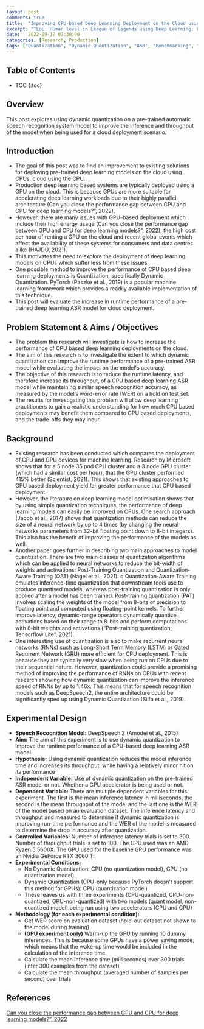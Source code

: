 ```yaml
---
layout: post
comments: true
title:  "Improving CPU-based Deep Learning Deployment on the Cloud using Dynamic Quantization"
excerpt: "TLoL: Human level in League of Legends using Deep Learning. Existing solutions, problem analysis, initial ideas, data exploration, visualisation, intuition and possible solutions."
date:   2022-09-17 07:30:00
categories: [Research, Production]
tags: ["Quantization", "Dynamic Quantization", "ASR", "Benchmarking", "Cloud Deployment", "CPU"]
---
```


## Table of Contents

* TOC
{:toc}

## Overview

This post explores using dynamic quantization on a pre-trained automatic speech recognition
system model to improve the inference and throughput of the model when being used for
a cloud deployment scenario.

## Introduction

- The goal of this post was to find an improvement to existing solutions for deploying
pre-trained deep learning models on the cloud using CPUs.
cloud using the CPU.
- Production deep learning based systems are typically deployed 
using a GPU on the cloud. This is because GPUs are more suitable 
for accelerating deep learning workloads due to their highly 
parallel architecture (Can you close the performance gap 
between GPU and CPU for deep learning models?”, 2022).
- However, there are many issues with GPU-based deployment 
which include their high energy usage (Can you close the 
performance gap between GPU and CPU for deep learning 
models?”, 2022), the high cost per hour of renting a GPU on the 
cloud and recent global events which affect the availability of 
these systems for consumers and data centres alike (HAJDU, 
2021).
- This motivates the need to explore the deployment of deep 
learning models on CPUs which suffer less from these issues.
- One possible method to improve the performance of CPU based 
deep learning deployments is Quantization, specifically Dynamic 
Quantization. PyTorch (Paszke et al., 2019) is a popular machine 
learning framework which provides a readily available 
implementation of this technique.
- This post will evaluate the increase in runtime performance of a 
pre-trained deep learning ASR model for cloud deployment.

## Problem Statement & Aims / Objectives

- The problem this research will investigate is how to increase the 
performance of CPU based deep learning deployments on the 
cloud.
- The aim of this research is to investigate the extent to which 
dynamic quantization can improve the runtime performance of a 
pre-trained ASR model while evaluating the impact on the 
model's accuracy.
- The objective of this research is to reduce the runtime latency, 
and therefore increase its throughput, of a CPU based deep 
learning ASR model while maintaining similar speech recognition 
accuracy, as measured by the model’s word-error rate (WER) on a 
hold on test set.
- The results for investigating this problem will allow deep learning 
practitioners to gain a realistic understanding for how much CPU 
based deployments may benefit them compared to GPU based 
deployments, and the trade-offs they may incur.

## Background

- Existing research has been conducted which compares the deployment of CPU and 
GPU devices for machine learning. Research by Microsoft shows that for a 5 node 35 
pod CPU cluster and a 3 node GPU cluster (which had a similar cost per hour), that 
the GPU cluster performed 415% better (Scientist, 2021). This shows that existing 
approaches to GPU based deployment yield far greater performance that CPU based 
deployment.
- However, the literature on deep learning model optimisation shows that by using 
simple quantization techniques, the performance of deep learning models can easily 
be improved on CPUs. One search approach (Jacob et al., 2017) shows that 
quantization methods can reduce the size of a neural network by up to 4 times (by 
changing the neural networks parameters from 32-bit floating point down to 8-bit 
integers). This also has the benefit of improving the performance of the models as 
well.
- Another paper goes further in describing two main approaches to model 
quantization. There are two main classes of quantization algorithms which can be 
applied to neural networks to reduce the bit-width of weights and activations: Post-Training Quantization and Quantization-Aware Training (QAT) (Nagel et al., 2021).
o Quantization-Aware Training emulates inference-time quantization that downstream 
tools use to produce quantised models, whereas post-training quantization is only 
applied after a model has been trained. Post-training quantization (PAT) involves 
scaling the weights of the model from 8-bits of precision to floating point and 
computed using floating-point kernels. To further improve latency, dynamic-range 
operators dynamically quantize activations based on their range to 8-bits and 
perform computations with 8-bit weights and activations (“Post-training 
quantization; Tensorflow Lite”, 2021).
- One interesting use of quantization is also to make recurrent neural networks 
(RNNs) such as Long-Short Term Memory (LSTM) or Gated Recurrent Network (GRU) 
more efficient for CPU deployment. This is because they are typically very slow when 
being run on CPUs due to their sequential nature. However, quantization could 
provide a promising method of improving the performance of RNNs on CPUs with 
recent research showing how dynamic quantization can improve the inference 
speed of RNNs by up to 1.46x. This means that for speech recognition models such 
as DeepSpeech2, the entire architecture could be significantly sped up using 
Dynamic Quantization (Silfa et al., 2019).

## Experimental Design

- **Speech Recognition Model:** DeepSpeech 2 (Amodei et al., 2015)
- **Aim:** The aim of this experiment is to use dynamic quantization to improve the 
runtime performance of a CPU-based deep learning ASR model.
- **Hypothesis:** Using dynamic quantization reduces the model inference time and 
increases its throughput, while having a relatively minor hit on its performance
- **Independent Variable:** Use of dynamic quantization on the pre-trained ASR model or 
not. Whether a GPU accelerator is being used or not.
- **Dependent Variable:** There are multiple dependent variables for this experiment. 
The first is the mean inference latency in milliseconds, the second is the mean 
throughput of the model and the last one is the WER of the model based on an 
evaluation dataset. The inference latency and throughput and measured to 
determine if dynamic quantization is improving run-time performance and the WER 
of the model is measured to determine the drop in accuracy after quantization.
- **Controlled Variables:** Number of inference latency trials is set to 300. Number of 
throughput trials is set to 100. The CPU used was an AMD Ryzen 5 5600X. The GPU 
used for the baseline GPU performance was an Nvidia GeForce RTX 3060 Ti
- **Experimental Conditions:**
  - No Dynamic Quantization: CPU (no quantization model), GPU (no 
quantization model)
  - Dynamic Quantization (CPU-only because PyTorch doesn’t support 
this method for GPUs): CPU (quantization model)
  - These leaves us with three experiments (CPU-quantized, CPU-non-quantized, GPU-non-quantized) with two models (quant model, non-quantized model) being run using two accelerators (CPU and GPU)
- **Methodology (for each experimental condition):**
  - Get WER score on evaluation dataset (hold-out dataset not shown to 
the model during training)
  - **(GPU experiment only)** Warm-up the GPU by running 10 dummy 
inferences. This is because some GPUs have a power saving mode, 
which means that the wake-up time would be included in the 
calculation of the inference time.
  - Calculate the mean inference time (milliseconds) over 300 trials (infer 
300 examples from the dataset)
  - Calculate the mean throughput (averaged number of samples per 
second) over trials

## References

[Can you close the 
performance gap between GPU and CPU for deep learning 
models?”, 2022](https://deci.ai/blog/close-gap-cpu-performance-gpu-deep-learning-models/#:~:text=But%20using%20compilation%20and%20quantization,reduced%20to%202.8X%20difference.)